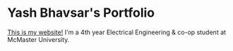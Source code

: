 # Yash Bhavsar's Portfolio

[This is my website!](http://yashexe.github.io/) I'm a 4th year Electrical Engineering & co-op student at McMaster University.



